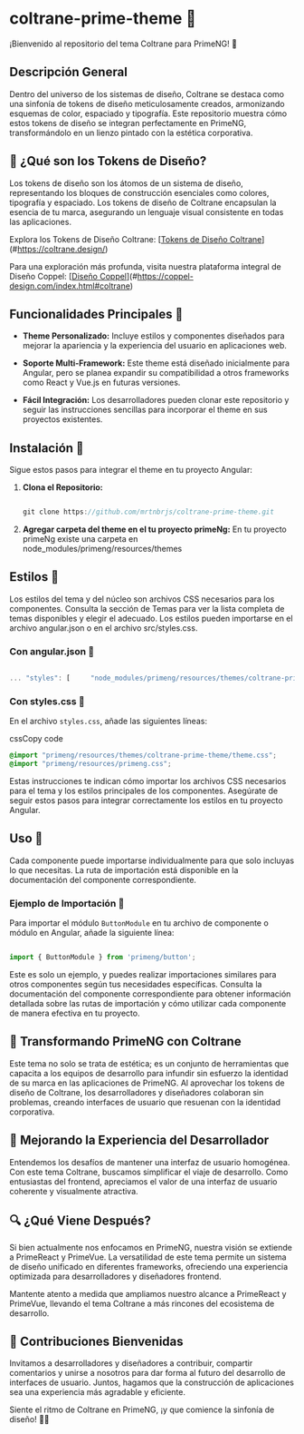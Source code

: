 # coltrane-prime-theme 🏀

¡Bienvenido al repositorio del tema Coltrane para PrimeNG! 🚀

## Descripción General

Dentro del universo de los sistemas de diseño, Coltrane se destaca como una sinfonía de tokens de diseño meticulosamente creados, armonizando esquemas de color, espaciado y tipografía. Este repositorio muestra cómo estos tokens de diseño se integran perfectamente en PrimeNG, transformándolo en un lienzo pintado con la estética corporativa.

## 🌈 ¿Qué son los Tokens de Diseño?

Los tokens de diseño son los átomos de un sistema de diseño, representando los bloques de construcción esenciales como colores, tipografía y espaciado. Los tokens de diseño de Coltrane encapsulan la esencia de tu marca, asegurando un lenguaje visual consistente en todas las aplicaciones.

Explora los Tokens de Diseño Coltrane: [[Tokens de Diseño Coltrane](https://coppel-design.com/index.html#coltrane)](#https://coltrane.design/)

Para una exploración más profunda, visita nuestra plataforma integral de Diseño Coppel: [[Diseño Coppel](https://coppel-design.com/index.html#coltrane)](#https://coppel-design.com/index.html#coltrane)

Funcionalidades Principales 🏀
---------------------------

*   **Theme Personalizado:** Incluye estilos y componentes diseñados para mejorar la apariencia y la experiencia del usuario en aplicaciones web.
    
*   **Soporte Multi-Framework:** Este theme está diseñado inicialmente para Angular, pero se planea expandir su compatibilidad a otros frameworks como React y Vue.js en futuras versiones.
    
*   **Fácil Integración:** Los desarrolladores pueden clonar este repositorio y seguir las instrucciones sencillas para incorporar el theme en sus proyectos existentes.


Instalación 🏀
-----------

Sigue estos pasos para integrar el theme en tu proyecto Angular:

1.  **Clona el Repositorio:**
    
    ```javascript
    
    git clone https://github.com/mrtnbrjs/coltrane-prime-theme.git

    ```
2. **Agregar carpeta del theme en el tu proyecto primeNg:**
    En tu proyecto primeNg existe una carpeta en node_modules/primeng/resources/themes
    
Estilos 🏀
-------

Los estilos del tema y del núcleo son archivos CSS necesarios para los componentes. Consulta la sección de Temas para ver la lista completa de temas disponibles y elegir el adecuado. Los estilos pueden importarse en el archivo angular.json o en el archivo src/styles.css.

### Con angular.json 🏀

```javascript

... "styles": [     "node_modules/primeng/resources/themes/coltrane-prime-theme/theme.css",     "node_modules/primeng/resources/primeng.min.css",     ... ]
```

### Con styles.css 🏀

En el archivo `styles.css`, añade las siguientes líneas:

cssCopy code

```css
@import "primeng/resources/themes/coltrane-prime-theme/theme.css";
@import "primeng/resources/primeng.css";

```

Estas instrucciones te indican cómo importar los archivos CSS necesarios para el tema y los estilos principales de los componentes. Asegúrate de seguir estos pasos para integrar correctamente los estilos en tu proyecto Angular.

Uso 🏀
---

Cada componente puede importarse individualmente para que solo incluyas lo que necesitas. La ruta de importación está disponible en la documentación del componente correspondiente.

### Ejemplo de Importación 🏀

Para importar el módulo `ButtonModule` en tu archivo de componente o módulo en Angular, añade la siguiente línea:

```javascript

import { ButtonModule } from 'primeng/button';

```

Este es solo un ejemplo, y puedes realizar importaciones similares para otros componentes según tus necesidades específicas. Consulta la documentación del componente correspondiente para obtener información detallada sobre las rutas de importación y cómo utilizar cada componente de manera efectiva en tu proyecto.

## 🎨 Transformando PrimeNG con Coltrane

Este tema no solo se trata de estética; es un conjunto de herramientas que capacita a los equipos de desarrollo para infundir sin esfuerzo la identidad de su marca en las aplicaciones de PrimeNG. Al aprovechar los tokens de diseño de Coltrane, los desarrolladores y diseñadores colaboran sin problemas, creando interfaces de usuario que resuenan con la identidad corporativa.

## 🚀 Mejorando la Experiencia del Desarrollador

Entendemos los desafíos de mantener una interfaz de usuario homogénea. Con este tema Coltrane, buscamos simplificar el viaje de desarrollo. Como entusiastas del frontend, apreciamos el valor de una interfaz de usuario coherente y visualmente atractiva.

## 🔍 ¿Qué Viene Después?

Si bien actualmente nos enfocamos en PrimeNG, nuestra visión se extiende a PrimeReact y PrimeVue. La versatilidad de este tema permite un sistema de diseño unificado en diferentes frameworks, ofreciendo una experiencia optimizada para desarrolladores y diseñadores frontend.

Mantente atento a medida que ampliamos nuestro alcance a PrimeReact y PrimeVue, llevando el tema Coltrane a más rincones del ecosistema de desarrollo.

## 🤝 Contribuciones Bienvenidas

Invitamos a desarrolladores y diseñadores a contribuir, compartir comentarios y unirse a nosotros para dar forma al futuro del desarrollo de interfaces de usuario. Juntos, hagamos que la construcción de aplicaciones sea una experiencia más agradable y eficiente.

Siente el ritmo de Coltrane en PrimeNG, ¡y que comience la sinfonía de diseño! 🎹🎨
